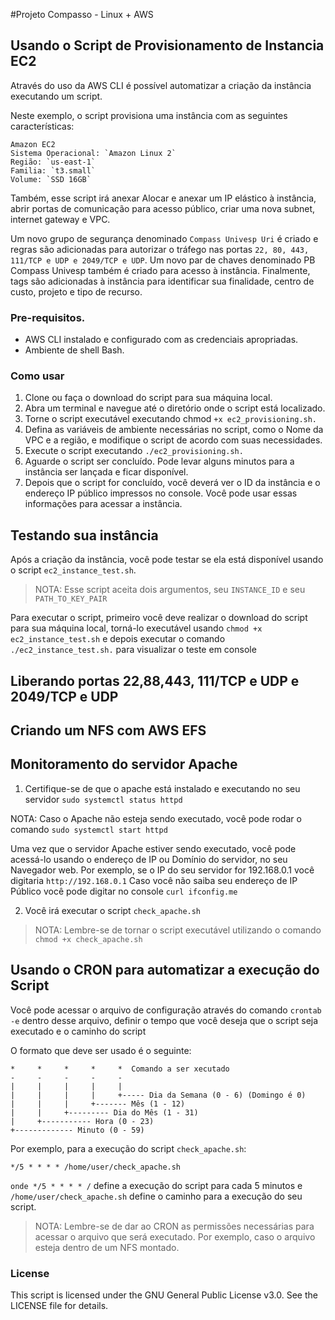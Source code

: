#Projeto Compasso - Linux + AWS

## Usando o Script de Provisionamento de Instancia EC2
Através do uso da AWS CLI é possível automatizar a criação da instância executando um script. 

Neste exemplo, o script provisiona uma instância com as seguintes características:
```
Amazon EC2 
Sistema Operacional: `Amazon Linux 2`
Região: `us-east-1` 
Familia: `t3.small`
Volume: `SSD 16GB`
```
Também, esse script irá anexar Alocar e anexar um IP elástico à instância, abrir portas de comunicação para acesso público, criar uma nova subnet, internet gateway e VPC.

Um novo grupo de segurança denominado `Compass Univesp Uri` é criado e regras são adicionadas para autorizar o tráfego nas portas `22, 80, 443, 111/TCP e UDP e 2049/TCP e UDP`. Um novo par de chaves denominado PB Compass Univesp também é criado para acesso à instância. Finalmente, tags são adicionadas à instância para identificar sua finalidade, centro de custo, projeto e tipo de recurso.

### Pre-requisitos.
* AWS CLI instalado e configurado com as credenciais apropriadas.
* Ambiente de shell Bash.
### Como usar
1. Clone ou faça o download do script para sua máquina local.
2. Abra um terminal e navegue até o diretório onde o script está localizado.
3. Torne o script executável executando chmod `+x ec2_provisioning.sh.`
4. Defina as variáveis de ambiente necessárias no script, como o Nome da VPC e a região, e modifique o script de acordo com suas necessidades.
5. Execute o script executando `./ec2_provisioning.sh.`
6. Aguarde o script ser concluído. Pode levar alguns minutos para a instância ser lançada e ficar disponível.
7. Depois que o script for concluído, você deverá ver o ID da instância e o endereço IP público impressos no console. Você pode usar essas informações para acessar a instância.

## Testando sua instância
Após a criação da instância, você pode testar se ela está disponível usando o script `ec2_instance_test.sh`. 

> NOTA: Esse script aceita dois argumentos, seu `INSTANCE_ID` e seu `PATH_TO_KEY_PAIR`

Para executar o script, primeiro você deve realizar o download do script para sua máquina local, torná-lo executável usando `chmod +x ec2_instance_test.sh` e depois executar o comando `./ec2_instance_test.sh.` para visualizar o teste em console

## Liberando portas 22,88,443, 111/TCP e UDP e 2049/TCP e UDP

## Criando um NFS com AWS EFS

## Monitoramento do servidor Apache

1. Certifique-se de que o apache está instalado e executando no seu servidor `sudo systemctl status httpd`

NOTA: Caso o Apache não esteja sendo executado, você pode rodar o comando `sudo systemctl start httpd`

Uma vez que o servidor Apache estiver sendo executado, você pode acessá-lo usando o endereço de IP ou Domínio do servidor, no seu Navegador web. Por exemplo, se o IP do seu servidor for 192.168.0.1 você digitaria `http://192.168.0.1`
Caso você não saiba seu endereço de IP Público você pode digitar no console `curl ifconfig.me`

2. Você irá executar o script `check_apache.sh`

> NOTA: Lembre-se de tornar o script executável utilizando o comando `chmod +x check_apache.sh`

## Usando o CRON para automatizar a execução do Script

Você pode acessar o arquivo de configuração através do comando `crontab -e` dentro desse arquivo, definir o tempo que você deseja que o script seja executado e o caminho do script

O formato que deve ser usado é o seguinte:
```
*     *     *     *     *  Comando a ser xecutado
-     -     -     -     -
|     |     |     |     |
|     |     |     |     +----- Dia da Semana (0 - 6) (Domingo é 0)
|     |     |     +------- Mês (1 - 12)
|     |     +--------- Dia do Mês (1 - 31)
|     +----------- Hora (0 - 23)
+------------- Minuto (0 - 59)
```
Por exemplo, para a execução do script `check_apache.sh`:

`*/5 * * * * /home/user/check_apache.sh`

`onde */5 * * * * /` define a execução do script para cada 5 minutos e `/home/user/check_apache.sh` define o caminho para a execução do seu script.


> NOTA: Lembre-se de dar ao CRON as permissões necessárias para acessar o arquivo que será executado. Por exemplo, caso o arquivo esteja dentro de um NFS montado.

### License
This script is licensed under the GNU General Public License v3.0. See the LICENSE file for details.

